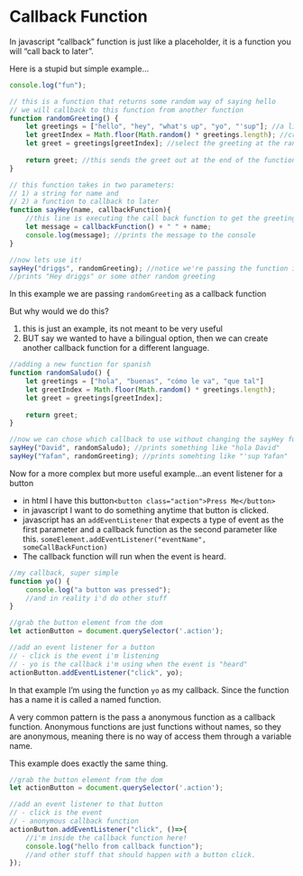 # Callback Function    

In javascript “callback” function is just like a placeholder, it is a function you will “call back to later”.
    
Here is a stupid but simple example…    
```js
console.log("fun");

// this is a function that returns some random way of saying hello
// we will callback to this function from another function
function randomGreeting() {
	let greetings = ["hello", "hey", "what's up", "yo", "'sup"]; //a list of possible greetings
	let greetIndex = Math.floor(Math.random() * greetings.length); //create a random index
	let greet = greetings[greetIndex]; //select the greeting at the random index
	
	return greet; //this sends the greet out at the end of the function
}

// this function takes in two parameters: 
// 1) a string for name and 
// 2) a function to callback to later
function sayHey(name, callbackFunction){
	//this line is executing the call back function to get the greeting, then combining it with a space and the name given
	let message = callbackFunction() + " " + name;  
	console.log(message); //prints the message to the console
}

//now lets use it!
sayHey("driggs", randomGreeting); //notice we're passing the function in as the second parameter, without ()
//prints "Hey driggs" or some other random greeting
```

In this example we are passing `randomGreeting` as a callback function

But why would we do this?

1. this is just an example, its not meant to be very useful
2. BUT say we wanted to have a bilingual option, then we can create another callback function for a different language.

```js
//adding a new function for spanish
function randomSaludo() {
	let greetings = ["hola", "buenas", "cómo le va", "que tal"]
	let greetIndex = Math.floor(Math.random() * greetings.length); 
	let greet = greetings[greetIndex]; 
	
	return greet; 
}

//now we can chose which callback to use without changing the sayHey function
sayHey("David", randomSaludo); //prints something like "hola David"
sayHey("Yafan", randomGreeting); //prints somehting like "'sup Yafan"
```

Now for a more complex but more useful example…an event listener for a button

- in html I have this button`<button class="action">Press Me</button>`
- in javascript I want to do something anytime that button is clicked.
- javascript has an `addEventListener` that expects a type of event as the first parameter and a callback function as the second parameter like this. `someElement.addEventListener("eventName", someCallBackFunction)`
- The callback function will run when the event is heard.

```js
//my callback, super simple
function yo() {
	console.log("a button was pressed");
	//and in reality i'd do other stuff
}

//grab the button element from the dom
let actionButton = document.querySelector('.action');

//add an event listener for a button
// - click is the event i'm listening
// - yo is the callback i'm using when the event is "heard"
actionButton.addEventListener("click", yo);
```

In that example I’m using the function `yo` as my callback. Since the function has a name it is called a named function.

A very common pattern is the pass a anonymous function as a callback function. Anonymous functions are just functions without names, so they are anonymous, meaning there is no way of access them through a variable name.

This example does exactly the same thing.

```js
//grab the button element from the dom
let actionButton = document.querySelector('.action');

//add an event listener to that button 
// - click is the event
// - anonymous callback function
actionButton.addEventListener("click", ()=>{
	//i'm inside the callback function here!
	console.log("hello from callback function");
	//and other stuff that should happen with a button click.
});
```
